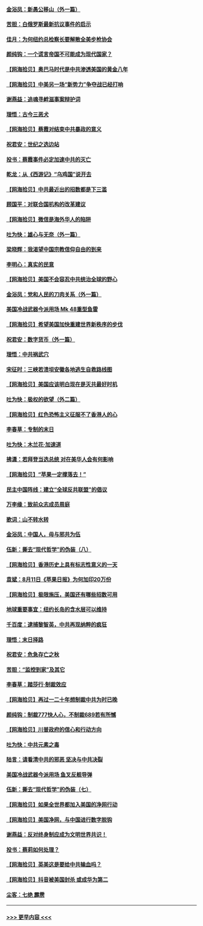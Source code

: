 #### [金浴凤：新愚公移山（外一篇）](../pages/nsc993/n12350253.md?t=08230551) 
#### [苦胆：白俄罗斯最新抗议事件的启示](../pages/nsc993/n12349989.md?t=08230551) 
#### [佳月：为何纽约总检察长要解散全美步枪协会](../pages/nsc993/n12349939.md?t=08230551) 
#### [颜纯钩：一个谎言帝国不可能成为现代国家？](../pages/nsc993/n12349898.md?t=08230551) 
#### [【网海拾贝】奥巴马时代是中共渗透美国的黄金八年](../pages/nsc993/n12349284.md?t=08230551) 
#### [【网海拾贝】中美另一场“新势力”争夺战已经打响](../pages/nsc993/n12346998.md?t=08230551) 
#### [谢燕益：追魂寻衅滋事案辩护词](../pages/nsc993/n12346892.md?t=08230551) 
#### [理悟：古今三恶犬](../pages/nsc993/n12345190.md?t=08230551) 
#### [【网海拾贝】蔡霞对结束中共暴政的意义](../pages/nsc993/n12344263.md?t=08230551) 
#### [祝君安：世纪之选边站](../pages/nsc993/n12342382.md?t=08230551) 
#### [投书：蔡霞事件必定加速中共的灭亡](../pages/nsc993/n12341881.md?t=08230551) 
#### [乾龙：从《西游记》“乌鸡国”说开去](../pages/nsc993/n12341690.md?t=08230551) 
#### [【网海拾贝】中共最近出的招数都是下三滥](../pages/nsc993/n12341593.md?t=08230551) 
#### [顾国平：对联合国机构的改革建议](../pages/nsc993/n12339928.md?t=08230551) 
#### [【网海拾贝】微信是海外华人的陷阱](../pages/nsc993/n12338868.md?t=08230551) 
#### [吐为快：雄心与无奈（外一篇）](../pages/nsc993/n12338132.md?t=08230551) 
#### [梁晓辉：我渴望中国宗教信仰自由的到来](../pages/nsc993/n12336657.md?t=08230551) 
#### [李明心：真实的民意](../pages/nsc993/n12336089.md?t=08230551) 
#### [【网海拾贝】美国不会容忍中共统治全球的野心](../pages/nsc993/n12336063.md?t=08230551) 
#### [金浴凤：党和人民的刀肉关系（外一篇）](../pages/nsc993/n12335834.md?t=08230551) 
#### [美国冷战武器今派用场 Mk 48重型鱼雷](../pages/nsc993/n12335354.md?t=08230551) 
#### [【网海拾贝】希望美国加快重建世界新秩序的步伐](../pages/nsc993/n12334224.md?t=08230551) 
#### [祝君安：数字货币（外一篇）](../pages/nsc993/n12334186.md?t=08230551) 
#### [理悟：中共祸武穴](../pages/nsc993/n12333962.md?t=08230551) 
#### [宋征时：三峡若溃坝安徽各地逃生自救路线图](../pages/nsc993/n12332450.md?t=08230551) 
#### [【网海拾贝】美国应该明白现在是灭共最好时机](../pages/nsc993/n12332313.md?t=08230551) 
#### [吐为快：极权的欲望（外二篇）](../pages/nsc993/n12332089.md?t=08230551) 
#### [【网海拾贝】红色恐怖主义征服不了香港人的心](../pages/nsc993/n12329296.md?t=08230551) 
#### [李春草：专制的末日](../pages/nsc993/n12329079.md?t=08230551) 
#### [吐为快：木兰花‧加速道](../pages/nsc993/n12327366.md?t=08230551) 
#### [拂潇：若拜登当选总统 对在美华人会有何影响](../pages/nsc993/n12295996.md?t=08230551) 
#### [【网海拾贝】“苹果一定撑落去！”](../pages/nsc993/n12326784.md?t=08230551) 
#### [民主中国阵线：建立“全球反共联盟”的倡议](../pages/nsc993/n12324177.md?t=08230551) 
#### [万李缘：致前众志成员周庭](../pages/nsc993/n12324635.md?t=08230551) 
#### [歌词：山不转水转](../pages/nsc993/n12324599.md?t=08230551) 
#### [金浴凤：中国人，毋与邪共为伍](../pages/nsc993/n12324257.md?t=08230551) 
#### [伍新：撕去“现代哲学”的伪装（八）](../pages/nsc993/n12324188.md?t=08230551) 
#### [【网海拾贝】香港历史上具有标志性意义的一天](../pages/nsc993/n12324021.md?t=08230551) 
#### [袁斌：8月11日《苹果日报》为何加印20万份](../pages/nsc993/n12323955.md?t=08230551) 
#### [【网海拾贝】极限施压，美国还有哪些招数可用](../pages/nsc993/n12322512.md?t=08230551) 
#### [地球重要事宜：纽约长岛的含水层可以维持](../pages/nsc993/n12321844.md?t=08230551) 
#### [千百度：逮捕黎智英，中共再现纳粹的疯狂](../pages/nsc993/n12321777.md?t=08230551) 
#### [理悟：末日择路](../pages/nsc993/n12320812.md?t=08230551) 
#### [祝君安：危急存亡之秋](../pages/nsc993/n12320795.md?t=08230551) 
#### [苦胆：“监控到家”及其它](../pages/nsc993/n12320751.md?t=08230551) 
#### [李春草：踏莎行·制裁效应](../pages/nsc993/n12318290.md?t=08230551) 
#### [【网海拾贝】再过一二十年想制裁中共为时已晚](../pages/nsc993/n12318195.md?t=08230551) 
#### [颜纯钩：制裁777快人心，不制裁689若有所憾](../pages/nsc993/n12316912.md?t=08230551) 
#### [【网海拾贝】川普政府的信心和行动方向](../pages/nsc993/n12316673.md?t=08230551) 
#### [吐为快：中共元素之毒](../pages/nsc993/n12316547.md?t=08230551) 
#### [陆言：请看清中共的邪恶 坚决与中共决裂](../pages/nsc993/n12315784.md?t=08230551) 
#### [美国冷战武器今派用场 鱼叉反舰导弹](../pages/nsc993/n12316258.md?t=08230551) 
#### [伍新：撕去“现代哲学”的伪装（七）](../pages/nsc993/n12315846.md?t=08230551) 
#### [【网海拾贝】如果全世界都加入美国的净网行动](../pages/nsc993/n12315588.md?t=08230551) 
#### [【网海拾贝】美国净网，与中国进行数字脱钩](../pages/nsc993/n12312813.md?t=08230551) 
#### [谢燕益：反对终身制应成为文明世界共识！](../pages/nsc993/n12310465.md?t=08230551) 
#### [投书：蔡莉如何处理？](../pages/nsc993/n12310224.md?t=08230551) 
#### [【网海拾贝】英美这是要给中共输血吗？](../pages/nsc993/n12307646.md?t=08230551) 
#### [【网海拾贝】抖音被美国封杀 或成华为第二](../pages/nsc993/n12305277.md?t=08230551) 
#### [尘客：七绝 霹雳](../pages/nsc993/n12304053.md?t=08230551) 

----
#### [ >>> 更早内容 <<< ](../indexes/nsc993-earlier.md)
